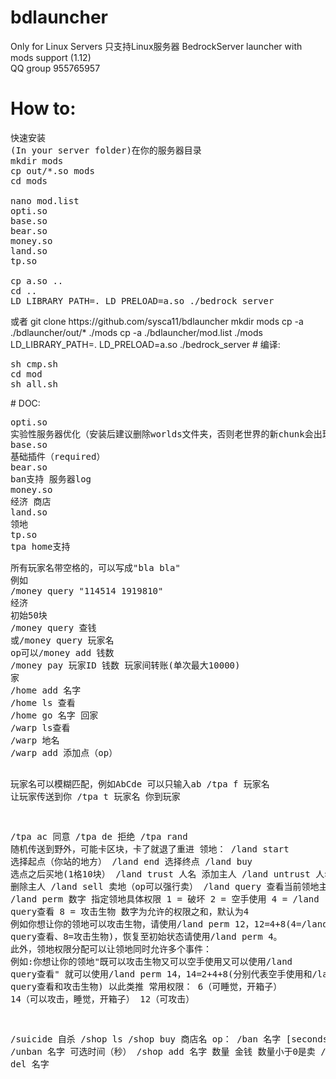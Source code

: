 # bdlauncher
Only for Linux Servers
只支持Linux服务器
BedrockServer launcher with mods support (1.12)
<br>QQ group 955765957

# How to:
<pre>
快速安装
(In your server folder)在你的服务器目录
mkdir mods
cp out/*.so mods
cd mods

nano mod.list
opti.so
base.so
bear.so
money.so
land.so
tp.so

cp a.so ..
cd ..
LD_LIBRARY_PATH=. LD_PRELOAD=a.so ./bedrock_server
</pre>
</pre>
或者
git clone https://github.com/sysca11/bdlauncher
mkdir mods
cp -a ./bdlauncher/out/* ./mods
cp -a ./bdlauncher/mod.list ./mods
LD_LIBRARY_PATH=. LD_PRELOAD=a.so ./bedrock_server
</pre>
# 编译:
<pre>
sh cmp.sh
cd mod
sh all.sh
</pre>
# DOC:
<pre>
opti.so
实验性服务器优化（安装后建议删除worlds文件夹，否则老世界的新chunk会出现地形bug）
base.so
基础插件（required）
bear.so
ban支持 服务器log
money.so
经济 商店
land.so
领地
tp.so
tpa home支持
</pre>
<pre>
所有玩家名带空格的，可以写成"bla bla"
例如
/money query "114514 1919810"
经济
初始50块
/money query 查钱
或/money query 玩家名
op可以/money add 钱数
/money pay 玩家ID 钱数 玩家间转账(单次最大10000)
家
/home add 名字
/home ls 查看
/home go 名字 回家
/warp ls查看
/warp 地名
/warp add 添加点（op）

玩家名可以模糊匹配，例如AbCde 可以只输入ab
/tpa f 玩家名 让玩家传送到你
/tpa t 玩家名 你到玩家

/tpa ac 同意
/tpa de 拒绝
/tpa rand 随机传送到野外，可能卡区块，卡了就退了重进
领地：
/land start 选择起点（你站的地方）
/land end 选择终点
/land buy 选点之后买地(1格10块）
/land trust 人名 添加主人
/land untrust 人名 删除主人
/land sell 卖地（op可以强行卖）
/land query 查看当前领地主人
/land perm 数字 指定领地具体权限
1 = 破坏
2 = 空手使用
4 = /land query查看
8 = 攻击生物
数字为允许的权限之和，默认为4
例如你想让你的领地可以攻击生物，请使用/land perm 12，12=4+8(4=/land query查看、8=攻击生物)，恢复至初始状态请使用/land perm 4。
此外，领地权限分配可以让领地同时允许多个事件：
例如:你想让你的领地"既可以攻击生物又可以空手使用又可以使用/land query查看"
就可以使用/land perm 14，14=2+4+8(分别代表空手使用和/land query查看和攻击生物)
以此类推
常用权限：
6（可睡觉，开箱子）
14（可以攻击，睡觉，开箱子）
12（可攻击）

/suicide 自杀
/shop ls
/shop buy 商店名
op：
/ban 名字 [seconds]
/unban 名字
可选时间（秒）
/shop add 名字 数量 金钱
数量小于0是卖
/shop del 名字
</pre>
